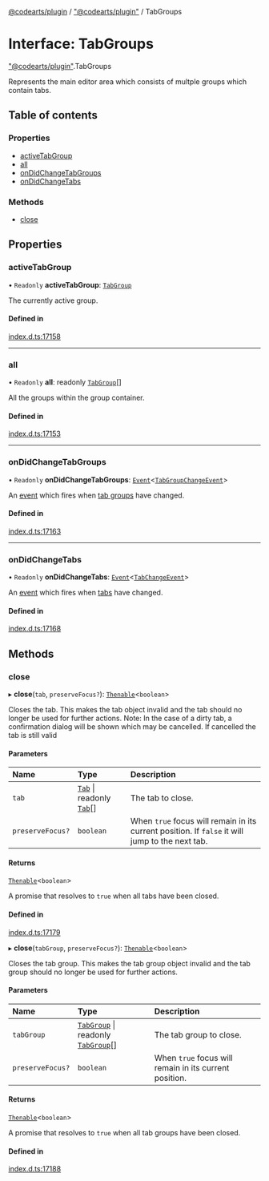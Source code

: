 [@codearts/plugin](../README.md) / ["@codearts/plugin"](../modules/_codearts_plugin_.md) / TabGroups

# Interface: TabGroups

["@codearts/plugin"](../modules/_codearts_plugin_.md).TabGroups

Represents the main editor area which consists of multple groups which contain tabs.

## Table of contents

### Properties

- [activeTabGroup](codearts_plugin_.TabGroups.md#activetabgroup)
- [all](codearts_plugin_.TabGroups.md#all)
- [onDidChangeTabGroups](codearts_plugin_.TabGroups.md#ondidchangetabgroups)
- [onDidChangeTabs](codearts_plugin_.TabGroups.md#ondidchangetabs)

### Methods

- [close](codearts_plugin_.TabGroups.md#close)

## Properties

### activeTabGroup

• `Readonly` **activeTabGroup**: [`TabGroup`](codearts_plugin_.TabGroup.md)

The currently active group.

#### Defined in

[index.d.ts:17158](https://github.com/huaweicloud/cloudide-plugin-api/blob/03b481c/index.d.ts#L17158)

___

### all

• `Readonly` **all**: readonly [`TabGroup`](codearts_plugin_.TabGroup.md)[]

All the groups within the group container.

#### Defined in

[index.d.ts:17153](https://github.com/huaweicloud/cloudide-plugin-api/blob/03b481c/index.d.ts#L17153)

___

### onDidChangeTabGroups

• `Readonly` **onDidChangeTabGroups**: [`Event`](codearts_plugin_.Event.md)<[`TabGroupChangeEvent`](codearts_plugin_.TabGroupChangeEvent.md)\>

An [event](codearts_plugin_.Event.md) which fires when [tab groups](codearts_plugin_.TabGroup.md) have changed.

#### Defined in

[index.d.ts:17163](https://github.com/huaweicloud/cloudide-plugin-api/blob/03b481c/index.d.ts#L17163)

___

### onDidChangeTabs

• `Readonly` **onDidChangeTabs**: [`Event`](codearts_plugin_.Event.md)<[`TabChangeEvent`](codearts_plugin_.TabChangeEvent.md)\>

An [event](codearts_plugin_.Event.md) which fires when [tabs](codearts_plugin_.Tab.md) have changed.

#### Defined in

[index.d.ts:17168](https://github.com/huaweicloud/cloudide-plugin-api/blob/03b481c/index.d.ts#L17168)

## Methods

### close

▸ **close**(`tab`, `preserveFocus?`): [`Thenable`](Thenable.md)<`boolean`\>

Closes the tab. This makes the tab object invalid and the tab
should no longer be used for further actions.
Note: In the case of a dirty tab, a confirmation dialog will be shown which may be cancelled. If cancelled the tab is still valid

#### Parameters

| Name | Type | Description |
| :------ | :------ | :------ |
| `tab` | [`Tab`](codearts_plugin_.Tab.md) \| readonly [`Tab`](codearts_plugin_.Tab.md)[] | The tab to close. |
| `preserveFocus?` | `boolean` | When `true` focus will remain in its current position. If `false` it will jump to the next tab. |

#### Returns

[`Thenable`](Thenable.md)<`boolean`\>

A promise that resolves to `true` when all tabs have been closed.

#### Defined in

[index.d.ts:17179](https://github.com/huaweicloud/cloudide-plugin-api/blob/03b481c/index.d.ts#L17179)

▸ **close**(`tabGroup`, `preserveFocus?`): [`Thenable`](Thenable.md)<`boolean`\>

Closes the tab group. This makes the tab group object invalid and the tab group
should no longer be used for further actions.

#### Parameters

| Name | Type | Description |
| :------ | :------ | :------ |
| `tabGroup` | [`TabGroup`](codearts_plugin_.TabGroup.md) \| readonly [`TabGroup`](codearts_plugin_.TabGroup.md)[] | The tab group to close. |
| `preserveFocus?` | `boolean` | When `true` focus will remain in its current position. |

#### Returns

[`Thenable`](Thenable.md)<`boolean`\>

A promise that resolves to `true` when all tab groups have been closed.

#### Defined in

[index.d.ts:17188](https://github.com/huaweicloud/cloudide-plugin-api/blob/03b481c/index.d.ts#L17188)
